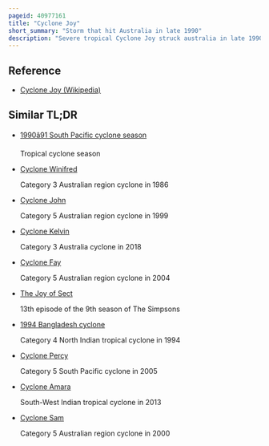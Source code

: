 ```yaml
---
pageid: 40977161
title: "Cyclone Joy"
short_summary: "Storm that hit Australia in late 1990"
description: "Severe tropical Cyclone Joy struck australia in late 1990 causing the third-highest Floods in Rockhampton Queensland. This Cyclone began as a weak tropical low near the Solomon Islands and then moved westward. On 18 December, it was named Joy, becoming the 2nd named Storm of the 1990–91 australian Region Cyclone Season. After turning southwest Joy developed a Well defined Eye and strengthened to maximum sustained Winds of 165kmh while approaching Cairns in far north Queensland. After bristling the City with strong Winds the Cyclone quickly weakened and turned Southeast. Joy later curved southwest to make Landfall near townsville Queensland on 26 December. It dissipated the next Day remnant Moisture continued for two Weeks as torrential Rains over Queensland."
---
```


## Reference

- [Cyclone Joy (Wikipedia)](https://en.wikipedia.org/?curid=40977161)

## Similar TL;DR

- [1990â91 South Pacific cyclone season](/tldr/en/199091-south-pacific-cyclone-season)

  Tropical cyclone season

- [Cyclone Winifred](/tldr/en/cyclone-winifred)

  Category 3 Australian region cyclone in 1986

- [Cyclone John](/tldr/en/cyclone-john)

  Category 5 Australian region cyclone in 1999

- [Cyclone Kelvin](/tldr/en/cyclone-kelvin)

  Category 3 Australia cyclone in 2018

- [Cyclone Fay](/tldr/en/cyclone-fay)

  Category 5 Australian region cyclone in 2004

- [The Joy of Sect](/tldr/en/the-joy-of-sect)

  13th episode of the 9th season of The Simpsons

- [1994 Bangladesh cyclone](/tldr/en/1994-bangladesh-cyclone)

  Category 4 North Indian tropical cyclone in 1994

- [Cyclone Percy](/tldr/en/cyclone-percy)

  Category 5 South Pacific cyclone in 2005

- [Cyclone Amara](/tldr/en/cyclone-amara)

  South-West Indian tropical cyclone in 2013

- [Cyclone Sam](/tldr/en/cyclone-sam)

  Category 5 Australian region cyclone in 2000
